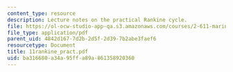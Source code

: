 ```yaml
---
content_type: resource
description: Lecture notes on the practical Rankine cycle.
file: https://ol-ocw-studio-app-qa.s3.amazonaws.com/courses/2-611-marine-power-and-propulsion-fall-2006/ba316680a34a95ffa89a861358920360_11rankine_pract.pdf
file_type: application/pdf
parent_uid: 4842d167-7d2b-2d5f-2d39-7b2abe3faef6
resourcetype: Document
title: 11rankine_pract.pdf
uid: ba316680-a34a-95ff-a89a-861358920360
---
```

